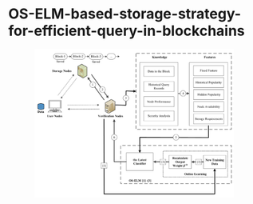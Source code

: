 # OS-ELM-based-storage-strategy-for-efficient-query-in-blockchains

<div align=center>
<img src="https://github.com/jiadayu123/OS-ELM-based-storage-strategy-for-efficient-query-in-blockchains/blob/master/figs/f2.png" width="400px">
</div>
